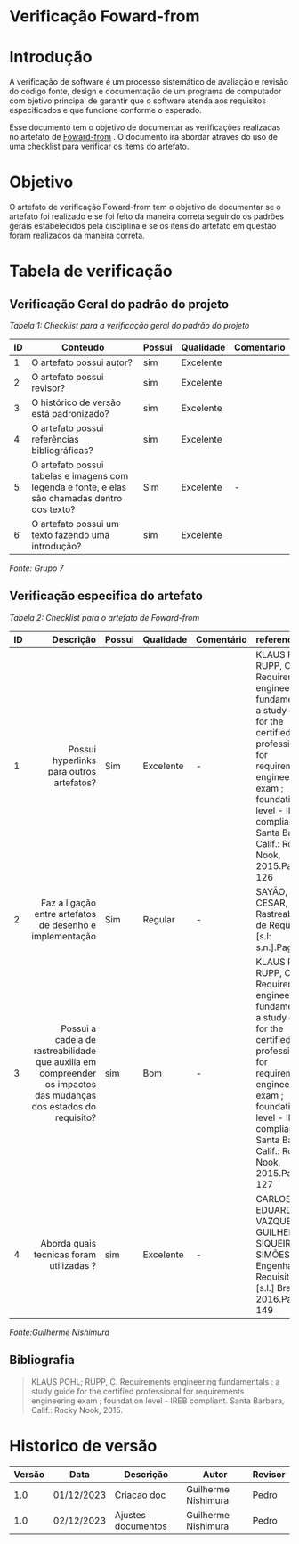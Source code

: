 # Verificação Foward-from

# Introdução
A verificação de software é um processo sistemático de avaliação e revisão do código fonte, design e documentação de um programa de computador com bjetivo principal de garantir que o software atenda aos requisitos especificados e que funcione conforme o esperado. 

Esse documento tem o objetivo de documentar as verificações realizadas no artefato de [Foward-from](https://requisitos-de-software.github.io/2023.2-DETRAN/pos_rastreabilidade/foward-from/) . O documento ira abordar atraves do uso de uma checklist para verificar os items do artefato.

# Objetivo

O artefato de verificação Foward-from tem o objetivo de documentar se o artefato foi realizado e se foi feito da maneira correta seguindo os padrões gerais estabelecidos pela disciplina e se os itens do artefato em questão foram realizados da maneira correta.

# Tabela de verificação

## Verificação Geral do padrão do projeto

*Tabela 1: Checklist para a verificação geral do padrão do projeto*

| ID  | Conteudo                                                                                       | Possui | Qualidade  | Comentario                                  |
| --- | ---------------------------------------------------------------------------------------------- | ------ | ---------- | ------------------------------------------- |
| 1   | O artefato possui autor?                                                                       | sim    | Excelente  |                                             |
| 2   | O artefato possui revisor?                                                                     | sim    | Excelente  |                                             |
| 3   | O histórico de versão está padronizado?                                                        | sim    | Excelente  |                                             |
| 4   | O artefato possui referências bibliográficas?                                                  | sim    | Excelente  |                                             |
| 5   | O artefato possui tabelas e imagens com legenda e fonte, e elas são chamadas dentro dos texto? | Sim    | Excelente | - |
| 6   | O artefato possui um texto fazendo uma introdução?                                             | sim    |   Excelente         |                                             |



*Fonte: Grupo 7*

## Verificação especifica do artefato

*Tabela 2: Checklist para o artefato de Foward-from*

| ID  |                                                                                              Descrição | Possui | Qualidade  | Comentário                                                          | referencia | imagem |
| --- | -----------------------------------------------------------------------------------------------------: | ------ | ---------- | :------------------------------------------------------------------ | :---------- | :------ |
| 1   |                                                         Possui hyperlinks para outros artefatos? | Sim    |     Excelente   |     -    |  KLAUS POHL; RUPP, C. Requirements engineering fundamentals : a study guide for the certified professional for requirements engineering exam ; foundation level - IREB compliant. Santa Barbara, Calif.: Rocky Nook, 2015.Pagina 126      |![image](https://github.com/Requisitos-de-Software/2023.2-DETRAN/assets/78215376/d9e0bc46-d08b-488b-8ff4-fe2f4b33359a)|
| 2  |                                                       Faz a ligação entre artefatos de desenho e implementação | Sim   |    Regular   |   -   |  SAYÃO, M.; CESAR, J. Rastreabilidade de Requisitos. [s.l: s.n.].Pagina 4      |![image](https://github.com/Requisitos-de-Software/2023.2-DETRAN/assets/78215376/380db8e1-a7ed-46bf-822e-f0b96f4d882a)|
| 3   |                                  Possui a cadeia de rastreabilidade que auxilia em compreender os impactos das mudanças dos estados do requisito? | sim    | Bom           | -                                                                   |  KLAUS POHL; RUPP, C. Requirements engineering fundamentals : a study guide for the certified professional for requirements engineering exam ; foundation level - IREB compliant. Santa Barbara, Calif.: Rocky Nook, 2015.Pagina 127         | ![image](https://github.com/Requisitos-de-Software/2023.2-DETRAN/assets/78215376/4bc00427-7e40-428d-8dad-5e58c562d695)|
|4   |                                       Aborda quais tecnicas foram utilizadas ? | sim    | Excelente           | -                                                                   | CARLOS EDUARDO VAZQUEZ; GUILHERME SIQUEIRA SIMÕES. Engenharia de Requisitos. [s.l.] Brasport, 2016.Pagina 149             | ![image](https://github.com/Requisitos-de-Software/2023.2-DETRAN/assets/78215376/988203eb-f0cd-4068-a980-47bdc63bef6e)|



*Fonte:Guilherme Nishimura*

## Bibliografia


> KLAUS POHL; RUPP, C. Requirements engineering fundamentals : a study guide for the certified professional for requirements engineering exam ; foundation level - IREB compliant. Santa Barbara, Calif.: Rocky Nook, 2015.


# Historico de versão

| Versão | Data       | Descrição   | Autor              | Revisor    |
| ------ | ---------- | ----------- | ------------------ | ---------- |
| 1.0    | 01/12/2023 | Criacao doc | Guilherme Nishimura | Pedro |
| 1.0    | 02/12/2023 |Ajustes documentos | Guilherme Nishimura | Pedro |
